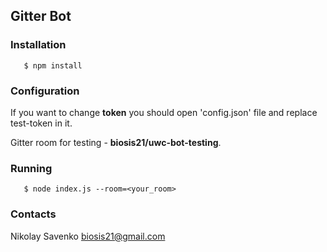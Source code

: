 ## Gitter Bot

### Installation

```
   $ npm install 
```

### Configuration

If you want to change **token** you should open 'config.json' file and replace test-token in it. 

Gitter room for testing - **biosis21/uwc-bot-testing**.

### Running

```
   $ node index.js --room=<your_room>
```

### Contacts

Nikolay Savenko biosis21@gmail.com
